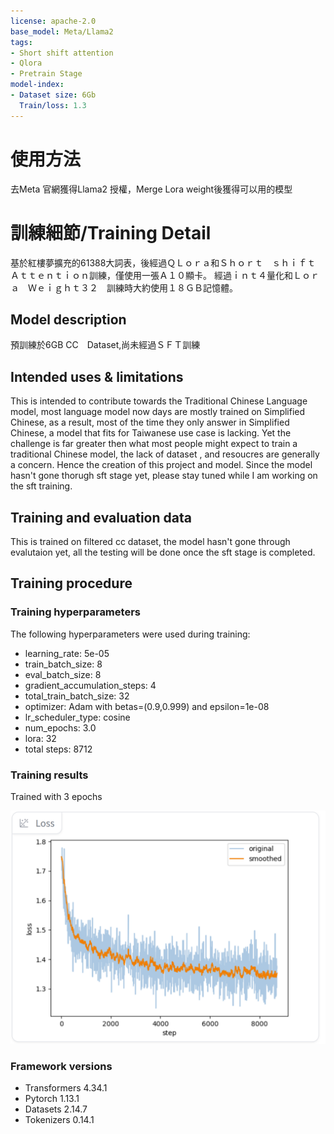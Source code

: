 ```yaml
---
license: apache-2.0
base_model: Meta/Llama2
tags:
- Short shift attention
- Qlora
- Pretrain Stage
model-index:
- Dataset size: 6Gb 
  Train/loss: 1.3
---
```


<!-- This model card has been generated automatically according to the information the Trainer had access to. You
should probably proofread and complete it, then remove this comment. -->

# 使用方法

去Meta 官網獲得Llama2 授權，Merge Lora weight後獲得可以用的模型

# 訓練細節/Training Detail

基於紅樓夢擴充的61388大詞表，後經過ＱＬｏｒａ和Ｓｈｏｒｔ　ｓｈｉｆｔ　Ａｔｔｅｎｔｉｏｎ訓練，僅使用一張Ａ１０顯卡。
經過ｉｎｔ４量化和Ｌｏｒａ　Ｗｅｉｇｈｔ３２　訓練時大約使用１８ＧＢ記憶體。

## Model description

預訓練於6GB CC　Dataset,尚未經過ＳＦＴ訓練

## Intended uses & limitations

This is intended to contribute towards the Traditional Chinese Language model, most language model now days are mostly trained on 
Simplified Chinese, as a result, most of the time they only answer in Simplified Chinese, a model that fits for Taiwanese use case 
is lacking. Yet the challenge is far greater then what most people might expect to train a traditional Chinese model, the lack of dataset
, and resoucres are generally a concern. Hence the creation of this project and model. Since the model hasn't gone thorugh sft stage yet,
please stay tuned while I am working on the sft training. 

## Training and evaluation data

This is trained on filtered cc dataset, the model hasn't gone through evalutaion yet, all the testing will be done
once the sft stage is completed.

## Training procedure

### Training hyperparameters

The following hyperparameters were used during training:
- learning_rate: 5e-05
- train_batch_size: 8
- eval_batch_size: 8
- gradient_accumulation_steps: 4
- total_train_batch_size: 32
- optimizer: Adam with betas=(0.9,0.999) and epsilon=1e-08
- lr_scheduler_type: cosine
- num_epochs: 3.0
- lora: 32
- total steps: 8712

### Training results

Trained with 3 epochs 

<img src="./pictures\trainloss.png" width="700">


### Framework versions

- Transformers 4.34.1
- Pytorch 1.13.1
- Datasets 2.14.7
- Tokenizers 0.14.1

